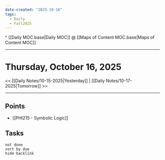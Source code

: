 ```yaml
---
date-created: "2025-10-16"
tags:
  - Daily
  - Fall2025
---
```

^ [[Daily MOC.base|Daily MOC]]
@ [[Maps of Content MOC.base|Maps of Content MOC]]

---
# Thursday, October 16, 2025
<< [[Daily Notes/10-15-2025|Yesterday]] | [[Daily Notes/10-17-2025|Tomorrow]] >>

---
## Points
- [[PHI215 - Symbolic Logic]]

## Tasks
```tasks
not done
sort by due
hide backlink
```
